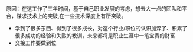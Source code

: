 
原因：在这工作了三年时间，基于自己职业发展的考虑，想去大一点的团队和平台，谋求技术上的突破,在一些技术深度上有所突破。
* 学到了很多东西、得到了很多成长，对这个行业/职位的认识加深了、积累了很多成功的经验和失败的教训，未来都将是职业生涯中一笔宝贵的财富
* 交接工作要做到位

